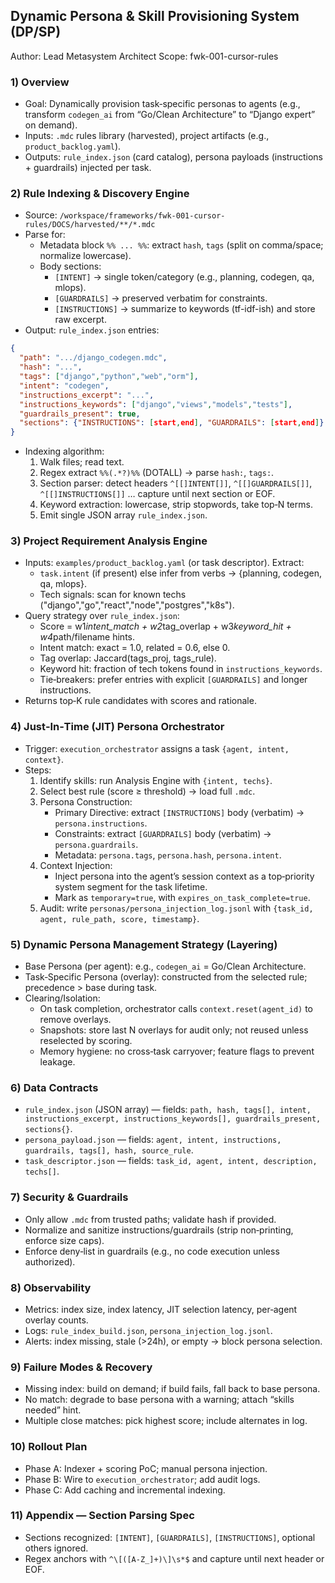 ## Dynamic Persona & Skill Provisioning System (DP/SP)

Author: Lead Metasystem Architect
Scope: fwk-001-cursor-rules

### 1) Overview
- Goal: Dynamically provision task‑specific personas to agents (e.g., transform `codegen_ai` from “Go/Clean Architecture” to “Django expert” on demand).
- Inputs: `.mdc` rules library (harvested), project artifacts (e.g., `product_backlog.yaml`).
- Outputs: `rule_index.json` (card catalog), persona payloads (instructions + guardrails) injected per task.

### 2) Rule Indexing & Discovery Engine
- Source: `/workspace/frameworks/fwk-001-cursor-rules/DOCS/harvested/**/*.mdc`
- Parse for:
  - Metadata block `%% ... %%`: extract `hash`, `tags` (split on comma/space; normalize lowercase).
  - Body sections:
    - `[INTENT]` → single token/category (e.g., planning, codegen, qa, mlops).
    - `[GUARDRAILS]` → preserved verbatim for constraints.
    - `[INSTRUCTIONS]` → summarize to keywords (tf-idf-ish) and store raw excerpt.
- Output: `rule_index.json` entries:
```json
{
  "path": ".../django_codegen.mdc",
  "hash": "...",
  "tags": ["django","python","web","orm"],
  "intent": "codegen",
  "instructions_excerpt": "...",
  "instructions_keywords": ["django","views","models","tests"],
  "guardrails_present": true,
  "sections": {"INSTRUCTIONS": [start,end], "GUARDRAILS": [start,end]}
}
```
- Indexing algorithm:
  1) Walk files; read text.
  2) Regex extract `%%(.*?)%%` (DOTALL) → parse `hash:`, `tags:`.
  3) Section parser: detect headers `^[[]INTENT[]]`, `^[[]GUARDRAILS[]]`, `^[[]INSTRUCTIONS[]]` … capture until next section or EOF.
  4) Keyword extraction: lowercase, strip stopwords, take top‑N terms.
  5) Emit single JSON array `rule_index.json`.

### 3) Project Requirement Analysis Engine
- Inputs: `examples/product_backlog.yaml` (or task descriptor). Extract:
  - `task.intent` (if present) else infer from verbs → {planning, codegen, qa, mlops}.
  - Tech signals: scan for known techs ("django","go","react","node","postgres","k8s").
- Query strategy over `rule_index.json`:
  - Score = w1*intent_match + w2*tag_overlap + w3*keyword_hit + w4*path/filename hints.
  - Intent match: exact = 1.0, related = 0.6, else 0.
  - Tag overlap: Jaccard(tags_proj, tags_rule).
  - Keyword hit: fraction of tech tokens found in `instructions_keywords`.
  - Tie‑breakers: prefer entries with explicit `[GUARDRAILS]` and longer instructions.
- Returns top‑K rule candidates with scores and rationale.

### 4) Just‑In‑Time (JIT) Persona Orchestrator
- Trigger: `execution_orchestrator` assigns a task `{agent, intent, context}`.
- Steps:
  1) Identify skills: run Analysis Engine with `{intent, techs}`.
  2) Select best rule (score ≥ threshold) → load full `.mdc`.
  3) Persona Construction:
     - Primary Directive: extract `[INSTRUCTIONS]` body (verbatim) → `persona.instructions`.
     - Constraints: extract `[GUARDRAILS]` body (verbatim) → `persona.guardrails`.
     - Metadata: `persona.tags`, `persona.hash`, `persona.intent`.
  4) Context Injection:
     - Inject persona into the agent’s session context as a top‑priority system segment for the task lifetime.
     - Mark as `temporary=true`, with `expires_on_task_complete=true`.
  5) Audit: write `personas/persona_injection_log.jsonl` with `{task_id, agent, rule_path, score, timestamp}`.

### 5) Dynamic Persona Management Strategy (Layering)
- Base Persona (per agent): e.g., `codegen_ai` = Go/Clean Architecture.
- Task‑Specific Persona (overlay): constructed from the selected rule; precedence > base during task.
- Clearing/Isolation:
  - On task completion, orchestrator calls `context.reset(agent_id)` to remove overlays.
  - Snapshots: store last N overlays for audit only; not reused unless reselected by scoring.
  - Memory hygiene: no cross‑task carryover; feature flags to prevent leakage.

### 6) Data Contracts
- `rule_index.json` (JSON array) — fields: `path, hash, tags[], intent, instructions_excerpt, instructions_keywords[], guardrails_present, sections{}`.
- `persona_payload.json` — fields: `agent, intent, instructions, guardrails, tags[], hash, source_rule`.
- `task_descriptor.json` — fields: `task_id, agent, intent, description, techs[]`.

### 7) Security & Guardrails
- Only allow `.mdc` from trusted paths; validate hash if provided.
- Normalize and sanitize instructions/guardrails (strip non‑printing, enforce size caps).
- Enforce deny‑list in guardrails (e.g., no code execution unless authorized).

### 8) Observability
- Metrics: index size, index latency, JIT selection latency, per‑agent overlay counts.
- Logs: `rule_index_build.json`, `persona_injection_log.jsonl`.
- Alerts: index missing, stale (>24h), or empty → block persona selection.

### 9) Failure Modes & Recovery
- Missing index: build on demand; if build fails, fall back to base persona.
- No match: degrade to base persona with a warning; attach “skills needed” hint.
- Multiple close matches: pick highest score; include alternates in log.

### 10) Rollout Plan
- Phase A: Indexer + scoring PoC; manual persona injection.
- Phase B: Wire to `execution_orchestrator`; add audit logs.
- Phase C: Add caching and incremental indexing.

### 11) Appendix — Section Parsing Spec
- Sections recognized: `[INTENT]`, `[GUARDRAILS]`, `[INSTRUCTIONS]`, optional others ignored.
- Regex anchors with `^\[([A-Z_]+)\]\s*$` and capture until next header or EOF.

